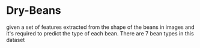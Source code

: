 # Dry-Beans
given a set of features extracted from the shape of the beans in images and it's required to predict the type of each bean. There are 7 bean types in this dataset
